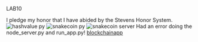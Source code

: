 LAB10

I pledge my honor that I have abided by the Stevens Honor System.
![hashvalue py](https://user-images.githubusercontent.com/73567446/167270005-bfde9c27-4eb4-4382-b818-4dffb276b54c.png)
![snakecoin py](https://user-images.githubusercontent.com/73567446/167270010-81cc1c55-c0ce-479e-8d80-bbaeac29c61a.png)
![snakecoin server](https://user-images.githubusercontent.com/73567446/167270014-83f1aa14-89ca-4d0e-b277-0017965202df.png)
Had an error doing the node_server.py and run_app.py!
[blockchainapp](https://user-images.githubusercontent.com/73567446/167270043-957c8054-22e9-4a10-8465-7b9522c8bfe7.png)
